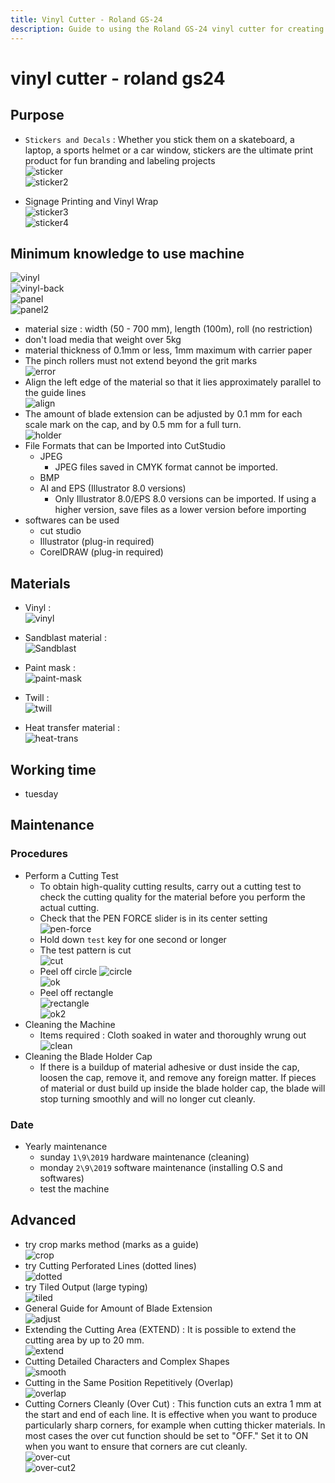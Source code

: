 ```yaml
---
title: Vinyl Cutter - Roland GS-24
description: Guide to using the Roland GS-24 vinyl cutter for creating stickers, decals, and signage
---
```


# vinyl cutter - roland gs24

## Purpose

- `Stickers and Decals` : Whether you stick them on a skateboard, a laptop, a sports helmet or a car window, stickers are the ultimate print product for fun branding and labeling projects  
  ![sticker](/src/assets/documontations/machines/sticker.jpg)  
  ![sticker2](/src/assets/documontations/machines/sticker2.jpg)

- Signage Printing and Vinyl Wrap  
  ![sticker3](/src/assets/documontations/machines/sticker3.jpg)  
  ![sticker4](/src/assets/documontations/machines/sticker4.jpg)

## Minimum knowledge to use machine

![vinyl](/src/assets/documontations/machines/vinyl.png)  
![vinyl-back](/src/assets/documontations/machines/vinyl-back.png)  
![panel](/src/assets/documontations/machines/panel.png)  
![panel2](/src/assets/documontations/machines/panel2.png)

- material size : width (50 - 700 mm), length (100m), roll (no restriction)
- don't load media that weight over 5kg
- material thickness of 0.1mm or less, 1mm maximum with carrier paper
- The pinch rollers must not extend beyond the grit marks  
  ![error](/src/assets/documontations/machines/error.png)
- Align the left edge of the material so that it lies approximately parallel to the guide lines  
  ![align](/src/assets/documontations/machines/align.png)
- The amount of blade extension can be adjusted by 0.1 mm for each scale mark on the cap, and by 0.5 mm for a full turn.  
  ![holder](/src/assets/documontations/machines/blade-holder.png)
- File Formats that can be Imported into CutStudio
  - JPEG
    - JPEG files saved in CMYK format cannot be imported.
  - BMP
  - AI and EPS (Illustrator 8.0 versions)
    - Only Illustrator 8.0/EPS 8.0 versions can be imported. If using a higher version, save files as a lower version before importing
- softwares can be used
  - cut studio
  - Illustrator (plug-in required)
  - CorelDRAW (plug-in required)

## Materials

- Vinyl :  
  ![vinyl](/src/assets/documontations/machines/vinyl.jpg)

- Sandblast material :  
  ![Sandblast](/src/assets/documontations/machines/Sandblast.jpg)

- Paint mask :  
  ![paint-mask](/src/assets/documontations/machines/paint-mask.jpg)

- Twill :  
  ![twill](/src/assets/documontations/machines/twill.jpg)
- Heat transfer material :  
  ![heat-trans](/src/assets/documontations/machines/heat-trans.jpeg)

## Working time

- tuesday

## Maintenance

### Procedures

- Perform a Cutting Test
  - To obtain high-quality cutting results, carry out a cutting test to check the cutting quality for the material before you perform the actual cutting.
  - Check that the PEN FORCE slider is in its center setting  
    ![pen-force](/src/assets/documontations/machines/pen-force.png)
  - Hold down `test` key for one second or longer
  - The test pattern is cut  
    ![cut](/src/assets/documontations/machines/cut.png)
  - Peel off circle
    ![circle](/src/assets/documontations/machines/circle.png)  
    ![ok](/src/assets/documontations/machines/ok.png)
  - Peel off rectangle  
    ![rectangle](/src/assets/documontations/machines/rectangle.png)  
    ![ok2](/src/assets/documontations/machines/ok2.png)
- Cleaning the Machine
  - Items required : Cloth soaked in water and thoroughly wrung out  
     ![clean](/src/assets/documontations/machines/clean.png)
- Cleaning the Blade Holder Cap
  - If there is a buildup of material adhesive or dust inside the cap, loosen the cap, remove it, and remove any foreign matter. If pieces of material or dust build up inside the blade holder cap, the blade will stop turning smoothly and will no longer cut cleanly.

### Date

- Yearly maintenance
  - sunday `1\9\2019` hardware maintenance (cleaning)
  - monday `2\9\2019` software maintenance (installing O.S and softwares)
  - test the machine

## Advanced

- try crop marks method (marks as a guide)  
  ![crop](/src/assets/documontations/machines/crop-marks.png)
- try Cutting Perforated Lines (dotted lines)  
  ![dotted](/src/assets/documontations/machines/dotted.png)
- try Tiled Output (large typing)  
  ![tiled](/src/assets/documontations/machines/tiled.png)
- General Guide for Amount of Blade Extension  
  ![adjust](/src/assets/documontations/machines/adjust.png)
- Extending the Cutting Area (EXTEND) : It is possible to extend the cutting area by up to 20 mm.  
  ![extend](/src/assets/documontations/machines/extend.png)
- Cutting Detailed Characters and Complex Shapes  
  ![smooth](/src/assets/documontations/machines/smooth.png)
- Cutting in the Same Position Repetitively (Overlap)  
  ![overlap](/src/assets/documontations/machines/overlap.png)
- Cutting Corners Cleanly (Over Cut) : This function cuts an extra 1 mm at the start and end of each line. It is effective when you want to produce particularly sharp corners, for example when cutting
  thicker materials. In most cases the over cut function should be set to "OFF." Set it to ON when you want to ensure that corners are cut cleanly.  
  ![over-cut](/src/assets/documontations/machines/over-cut.png)  
  ![over-cut2](/src/assets/documontations/machines/over-cut2.png)
